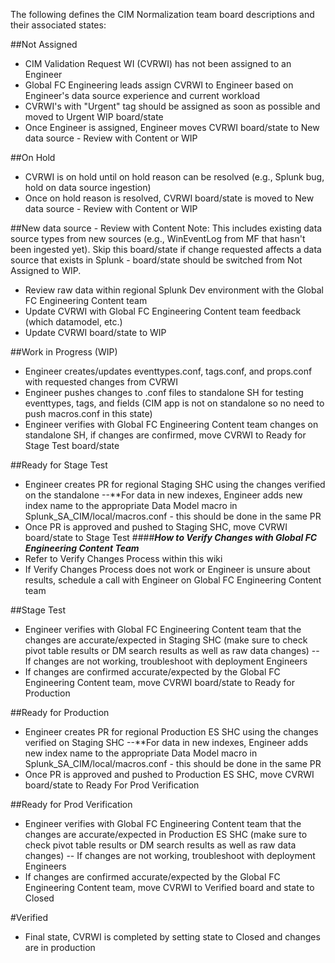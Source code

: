 The following defines the CIM Normalization team board descriptions and their associated states:
 
##Not Assigned
- CIM Validation Request WI (CVRWI) has not been assigned to an Engineer
- Global FC Engineering leads assign CVRWI to Engineer based on Engineer's data source experience and current workload
- CVRWI's with "Urgent" tag should be assigned as soon as possible and moved to Urgent WIP board/state
- Once Engineer is assigned, Engineer moves CVRWI board/state to New data source - Review with Content or WIP


##On Hold
- CVRWI is on hold until on hold reason can be resolved (e.g., Splunk bug, hold on data source ingestion)
- Once on hold reason is resolved, CVRWI board/state is moved to New data source - Review with Content or WIP

##New data source - Review with Content
Note: This includes existing data source types from new sources (e.g., WinEventLog from MF that hasn't been ingested yet). Skip this board/state if change requested affects a data source that exists in Splunk - board/state should be switched from Not Assigned to WIP. 

- Review raw data within regional Splunk Dev environment with the Global FC Engineering Content team
- Update CVRWI with Global FC Engineering Content team feedback (which datamodel, etc.)
- Update CVRWI board/state to WIP

##Work in Progress (WIP)
- Engineer creates/updates eventtypes.conf, tags.conf, and props.conf with requested changes from CVRWI
- Engineer pushes changes to .conf files to standalone SH for testing eventtypes, tags, and fields (CIM app is not on standalone so no need to push macros.conf in this state)
- Engineer verifies with Global FC Engineering Content team changes on standalone SH, if changes are confirmed, move CVRWI to Ready for Stage Test board/state


##Ready for Stage Test
- Engineer creates PR for regional Staging SHC using the changes verified on the standalone 
--**For data in new indexes, Engineer adds new index name to the appropriate Data Model macro in Splunk_SA_CIM/local/macros.conf - this should be done in the same PR
- Once PR is approved and pushed to Staging SHC, move CVRWI board/state to Stage Test
####***How to Verify Changes with Global FC Engineering Content Team***
- Refer to Verify Changes Process within this wiki
- If Verify Changes Process does not work or Engineer is unsure about results, schedule a call with Engineer on Global FC Engineering Content team

##Stage Test
- Engineer verifies with Global FC Engineering Content team that the changes are accurate/expected in Staging SHC (make sure to check pivot table results or DM search results as well as raw data changes)
-- If changes are not working, troubleshoot with deployment Engineers
- If changes are confirmed accurate/expected by the Global FC Engineering Content team, move CVRWI board/state to Ready for Production

##Ready for Production
- Engineer creates PR for regional Production ES SHC using the changes verified on Staging SHC 
--**For data in new indexes, Engineer adds new index name to the appropriate Data Model macro in Splunk_SA_CIM/local/macros.conf - this should be done in the same PR
- Once PR is approved and pushed to Production ES SHC, move CVRWI board/state to Ready For Prod Verification

##Ready for Prod Verification
- Engineer verifies with Global FC Engineering Content team that the changes are accurate/expected in Production ES SHC (make sure to check pivot table results or DM search results as well as raw data changes)
-- If changes are not working, troubleshoot with deployment Engineers
- If changes are confirmed accurate/expected by the Global FC Engineering Content team, move CVRWI to Verified board and state to Closed

#Verified
- Final state, CVRWI is completed by setting state to Closed and changes are in production
